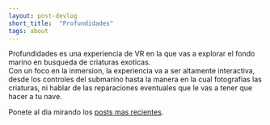 ```yaml
---
layout: post-devlog
short_title:  "Profundidades"
tags: about
---
```


Profundidades es una experiencia de VR en la que vas a explorar el fondo marino en busqueda de criaturas exoticas.\
Con un foco en la inmersion, la experiencia va a ser altamente interactiva, desde los controles del submarino hasta<!-- preview --> la manera en la cual fotografias las criaturas, ni hablar de las reparaciones eventuales que le vas a tener que hacer a tu nave.

Ponete al dia mirando los [posts mas recientes]({{site.baseurl}}/projects/profundidades).